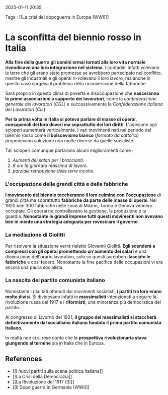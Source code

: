 2025-01-11 20:35

Tags : [[La crisi del dopoguerra in Europa (WWI)]] 

# La sconfitta del biennio rosso in Italia

**Alla fine della guerra gli uomini ormai tornati alla loro vita normale rivendicavo una loro integrazione nel sistema**. I contadini infatti volevano le terre che gli erano state promesse se avrebbero partecipato nel conflitto, mentre gli industriali e gli operai ri-volevano il loro lavoro, ma anche in questo caso sorgeva il problema della riconversione della fabbriche.

Sarà proprio in questo clima di povertà e disoccupazione che **nasceranno le prime associazioni a supporto dei lavoratori**, come la *confederazione generale dei lavoratori* (*CGL*) e successivamente la *Confederazione Italiana dei Lavoratori* (*CIL*).

**Per la prima volta in Italia si poteva parlare di masse di operai, consapevoli dei loro doveri ma soprattutto dei lori diritti**. L'adesione agli scioperi aumenterà verticalmente. I vari movimenti nati nel periodo del biennio rosso come **il bolscevismo bianco** (*formato da cattolici*) proponevano soluzione non molte diverse da quelle socialiste.

Tali scioperi comunque portarono alcuni miglioramenti come : 
1. *Aumenti dei salari per i braccianti.*
2. *8 ore la giornata massima di lavoro.*
3. *parziale retribuzione delle terre incolte.*

### L'occupazione delle grandi città e delle fabbriche 
**I movimento del biennio toccheranno il loro culmine con l'occupazione** di grandi città ma soprattutto **fabbriche da parte delle masse di opera**i. Nel 1920 ben 300 fabbriche nelle zone di Milano, Torino e Genova vennero occupate. Gli operai ne controllavano la gestione, la produzione e la guardia. **Nonostante le grandi imprese tutti questi movimenti non avevano ben in mente una strategia adeguata per rovesciare il governo**.

### La mediazione di Giolitti
Per risolvere la situazione verrà rieletto Giovanni Giolitti. **Egli scenderà a compressi con gli operai promettendo un'aumento dei salari** e una diminuzione dell'orario lavorativo, solo se questi avrebbero l**asciato le fabbriche** e così fecero.
Nonostante la fine pacifica delle occupazioni vi era ancora una paura socialista.

### La nascita del partito comunista italiano
Nonostante i risultati ottenuti dai movimenti socialisti, **i partiti tra loro erano molto divis**i. Si dividevano infatti in **massimalisti** intenzionati a seguire la rivoluzione russa del 1917 e i **riformisti**, una minoranza più democratica del partito. 

Al congresso di Livorno del 1921, **il gruppo dei massimalisti si staccherà definitivamente dal socialismo italiano fondato il primo partito comunista italiano**.

In realtà non ci si rese conto che la **prospettiva rivoluzionaria stava giungendo al termine** sia in Italia che in Europa.

## References

- [[I nuovi partiti sulla scena politica italiana]]
- [[La Crisi della Democrazia]]
- [[La Rivoluzione del 1917 (3)]]
- [[Il Dopo guerra in Germania (WWI)]]